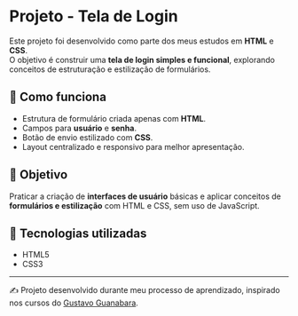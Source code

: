 # Projeto - Tela de Login

Este projeto foi desenvolvido como parte dos meus estudos em **HTML** e **CSS**.  
O objetivo é construir uma **tela de login simples e funcional**, explorando conceitos de estruturação e estilização de formulários.

## 📖 Como funciona
- Estrutura de formulário criada apenas com **HTML**.  
- Campos para **usuário** e **senha**.  
- Botão de envio estilizado com **CSS**.  
- Layout centralizado e responsivo para melhor apresentação.  

## 🎯 Objetivo
Praticar a criação de **interfaces de usuário** básicas e aplicar conceitos de **formulários e estilização** com HTML e CSS, sem uso de JavaScript.  

## 🚀 Tecnologias utilizadas
- HTML5  
- CSS3  

---
✍️ Projeto desenvolvido durante meu processo de aprendizado, inspirado nos cursos do [Gustavo Guanabara](https://github.com/gustavoguanabara).
 
